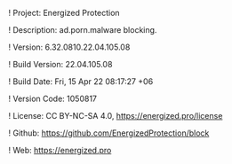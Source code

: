 ! Project: Energized Protection

! Description: ad.porn.malware blocking.

! Version: 6.32.0810.22.04.105.08

! Build Version: 22.04.105.08

! Build Date: Fri, 15 Apr 22 08:17:27 +06

! Version Code: 1050817

! License: CC BY-NC-SA 4.0, https://energized.pro/license

! Github: https://github.com/EnergizedProtection/block

! Web: https://energized.pro
